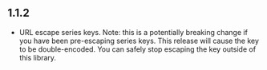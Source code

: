 ## 1.1.2

* URL escape series keys. Note: this is a potentially breaking change if you have been pre-escaping series keys. This release will cause the key to be double-encoded. You can safely stop escaping the key outside of this library.
